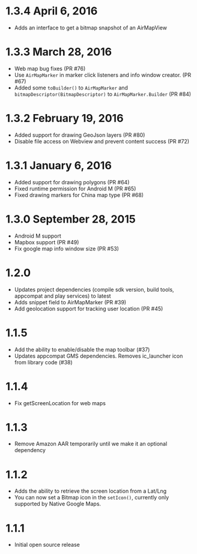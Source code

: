 # 1.3.4 April 6, 2016

* Adds an interface to get a bitmap snapshot of an AirMapView

# 1.3.3 March 28, 2016

* Web map bug fixes (PR #76)
* Use `AirMapMarker` in marker click listeners and info window creator. (PR #67)
* Added some `toBuilder()` to `AirMapMarker` and `bitmapDescriptor(BitmapDescriptor)` to `AirMapMarker.Builder` (PR #84)

# 1.3.2 February 19, 2016

* Added support for drawing GeoJson layers (PR #80)
* Disable file access on Webview and prevent content success (PR #72)

# 1.3.1 January 6, 2016

* Added support for drawing polygons (PR #64)
* Fixed runtime permission for Android M (PR #65)
* Fixed drawing markers for China map type (PR #68)

# 1.3.0 September 28, 2015

* Android M support
* Mapbox support (PR #49)
* Fix google map info window size (PR #53)

# 1.2.0

* Updates project dependencies (compile sdk version, build tools, appcompat and play services) to latest
* Adds snippet field to AirMapMarker (PR #39)
* Add geolocation support for tracking user location (PR #45)

# 1.1.5

* Add the ability to enable/disable the map toolbar (#37)
* Updates appcompat GMS dependencies. Removes ic_launcher icon from library code (#38)

# 1.1.4

* Fix getScreenLocation for web maps

# 1.1.3

* Remove Amazon AAR temporarily until we make it an optional dependency

# 1.1.2

* Adds the ability to retrieve the screen location from a Lat/Lng
* You can now set a Bitmap icon in the `setIcon()`, currently only supported by Native Google Maps.

# 1.1.1

* Initial open source release
